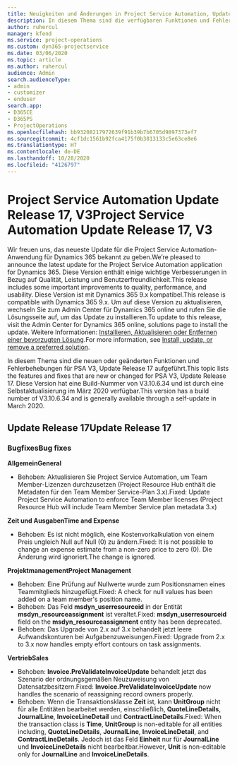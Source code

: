 ```yaml
---
title: Neuigkeiten und Änderungen in Project Service Automation, Update Release 17, V3
description: In diesem Thema sind die verfügbaren Funktionen und Fehlerbehebungen für Project Service Automation Update Release 17, V3 aufgeführt.
author: ruhercul
manager: kfend
ms.service: project-operations
ms.custom: dyn365-projectservice
ms.date: 03/06/2020
ms.topic: article
ms.author: ruhercul
audience: Admin
search.audienceType:
- admin
- customizer
- enduser
search.app:
- D365CE
- D365PS
- ProjectOperations
ms.openlocfilehash: bb93208217972639f91b39b7b6705d9897373ef7
ms.sourcegitcommit: 4cf1dc1561b92fca4175f0b3813133c5e63ce8e6
ms.translationtype: HT
ms.contentlocale: de-DE
ms.lasthandoff: 10/28/2020
ms.locfileid: "4126797"
---
```

# <a name="project-service-automation-update-release-17-v3"></a><span data-ttu-id="2e11e-103">Project Service Automation Update Release 17, V3</span><span class="sxs-lookup"><span data-stu-id="2e11e-103">Project Service Automation Update Release 17, V3</span></span>

<span data-ttu-id="2e11e-104">Wir freuen uns, das neueste Update für die Project Service Automation-Anwendung für Dynamics 365 bekannt zu geben.</span><span class="sxs-lookup"><span data-stu-id="2e11e-104">We’re pleased to announce the latest update for the Project Service Automation application for Dynamics 365.</span></span> <span data-ttu-id="2e11e-105">Diese Version enthält einige wichtige Verbesserungen in Bezug auf Qualität, Leistung und Benutzerfreundlichkeit.</span><span class="sxs-lookup"><span data-stu-id="2e11e-105">This release includes some important improvements to quality, performance, and usability.</span></span>  <span data-ttu-id="2e11e-106">Diese Version ist mit Dynamics 365 9.x kompatibel.</span><span class="sxs-lookup"><span data-stu-id="2e11e-106">This release is compatible with Dynamics 365 9.x.</span></span> <span data-ttu-id="2e11e-107">Um auf diese Version zu aktualisieren, wechseln Sie zum Admin Center für Dynamics 365 online und rufen Sie die Lösungsseite auf, um das Update zu installieren.</span><span class="sxs-lookup"><span data-stu-id="2e11e-107">To update to this release, visit the Admin Center for Dynamics 365 online, solutions page to install the update.</span></span> <span data-ttu-id="2e11e-108">Weitere Informationen: [Installieren, Aktualisieren oder Entfernen einer bevorzugten Lösung](https://docs.microsoft.com/power-platform/admin/install-remove-preferred-solution).</span><span class="sxs-lookup"><span data-stu-id="2e11e-108">For more information, see [Install, update, or remove a preferred solution](https://docs.microsoft.com/power-platform/admin/install-remove-preferred-solution).</span></span>

<span data-ttu-id="2e11e-109">In diesem Thema sind die neuen oder geänderten Funktionen und Fehlerbehebungen für PSA V3, Update Release 17 aufgeführt.</span><span class="sxs-lookup"><span data-stu-id="2e11e-109">This topic lists the features and fixes that are new or changed for PSA V3, Update Release 17.</span></span> <span data-ttu-id="2e11e-110">Diese Version hat eine Build-Nummer von V3.10.6.34 und ist durch eine Selbstaktualisierung im März 2020 verfügbar.</span><span class="sxs-lookup"><span data-stu-id="2e11e-110">This version has a build number of V3.10.6.34 and is generally available through a self-update in March 2020.</span></span>


## <a name="update-release-17"></a><span data-ttu-id="2e11e-111">Update Release 17</span><span class="sxs-lookup"><span data-stu-id="2e11e-111">Update Release 17</span></span>

### <a name="bug-fixes"></a><span data-ttu-id="2e11e-112">Bugfixes</span><span class="sxs-lookup"><span data-stu-id="2e11e-112">Bug fixes</span></span>

<span data-ttu-id="2e11e-113">**Allgemein**</span><span class="sxs-lookup"><span data-stu-id="2e11e-113">**General**</span></span>

- <span data-ttu-id="2e11e-114">Behoben: Aktualisieren Sie Project Service Automation, um Team Member-Lizenzen durchzusetzen (Project Resource Hub enthält die Metadaten für den Team Member Service-Plan 3.x).</span><span class="sxs-lookup"><span data-stu-id="2e11e-114">Fixed: Update Project Service Automation to enforce Team Member licenses (Project Resource Hub will include Team Member Service plan metadata 3.x)</span></span>
 
<span data-ttu-id="2e11e-115">**Zeit und Ausgaben**</span><span class="sxs-lookup"><span data-stu-id="2e11e-115">**Time and Expense**</span></span>

- <span data-ttu-id="2e11e-116">Behoben: Es ist nicht möglich, eine Kostenvorkalkulation von einem Preis ungleich Null auf Null (0) zu ändern.</span><span class="sxs-lookup"><span data-stu-id="2e11e-116">Fixed: It is not possible to change an expense estimate from a non-zero price to zero (0).</span></span> <span data-ttu-id="2e11e-117">Die Änderung wird ignoriert.</span><span class="sxs-lookup"><span data-stu-id="2e11e-117">The change is ignored.</span></span>

<span data-ttu-id="2e11e-118">**Projektmanagement**</span><span class="sxs-lookup"><span data-stu-id="2e11e-118">**Project Management**</span></span>

- <span data-ttu-id="2e11e-119">Behoben: Eine Prüfung auf Nullwerte wurde zum Positionsnamen eines Teammitglieds hinzugefügt.</span><span class="sxs-lookup"><span data-stu-id="2e11e-119">Fixed: A check for null values has been added on a team member's position name.</span></span>
- <span data-ttu-id="2e11e-120">Behoben: Das Feld **msdyn_userresourceid** in der Entität **msdyn_resourceassignment** ist veraltet.</span><span class="sxs-lookup"><span data-stu-id="2e11e-120">Fixed: **msdyn_userresourceid** field on the **msdyn_resourceassignment** entity has been deprecated.</span></span>
- <span data-ttu-id="2e11e-121">Behoben: Das Upgrade von 2.x auf 3.x behandelt jetzt leere Aufwandskonturen bei Aufgabenzuweisungen.</span><span class="sxs-lookup"><span data-stu-id="2e11e-121">Fixed: Upgrade from 2.x to 3.x now handles empty effort contours on task assignments.</span></span>

<span data-ttu-id="2e11e-122">**Vertrieb**</span><span class="sxs-lookup"><span data-stu-id="2e11e-122">**Sales**</span></span>

- <span data-ttu-id="2e11e-123">Behoben: **Invoice.PreValidateInvoiceUpdate** behandelt jetzt das Szenario der ordnungsgemäßen Neuzuweisung von Datensatzbesitzern.</span><span class="sxs-lookup"><span data-stu-id="2e11e-123">Fixed: **Invoice.PreValidateInvoiceUpdate** now handles the scenario of reassigning record owners properly.</span></span>
- <span data-ttu-id="2e11e-124">Behoben: Wenn die Transaktionsklasse **Zeit** ist, kann **UnitGroup** nicht für alle Entitäten bearbeitet werden, einschließlich, **QuoteLineDetails**, **JournalLine**, **InvoiceLineDetail** und **ContractLineDetails**.</span><span class="sxs-lookup"><span data-stu-id="2e11e-124">Fixed: When the transaction class is **Time**, **UnitGroup** is non-editable for all entities including, **QuoteLineDetails**, **JournalLine**, **InvoiceLineDetail**, and **ContractLineDetails**.</span></span> <span data-ttu-id="2e11e-125">Jedoch ist das Feld **Einheit** nur für **JournalLine** und **InvoiceLineDetails** nicht bearbeitbar.</span><span class="sxs-lookup"><span data-stu-id="2e11e-125">However, **Unit** is non-editable only for **JournalLine** and **InvoiceLineDetails**.</span></span>


